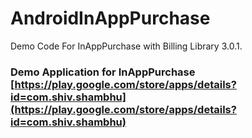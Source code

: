 # AndroidInAppPurchase
   Demo Code For InAppPurchase with Billing Library 3.0.1.

### Demo Application for InAppPurchase [https://play.google.com/store/apps/details?id=com.shiv.shambhu](https://play.google.com/store/apps/details?id=com.shiv.shambhu)
